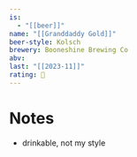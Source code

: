 ```yaml
---
is:
  - "[[beer]]"
name: "[[Granddaddy Gold]]"
beer-style: Kolsch
brewery: Booneshine Brewing Co
abv: 
last: "[[2023-11]]"
rating: 🤞
---
```

# Notes
- drinkable, not my style
